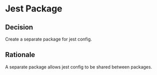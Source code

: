 # Jest Package

## Decision

Create a separate package for jest config.

## Rationale

A separate package allows jest config to be shared between packages.
